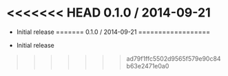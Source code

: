 <<<<<<< HEAD
0.1.0 / 2014-09-21
==================

  * Initial release
=======
0.1.0 / 2014-09-21
==================

  * Initial release
>>>>>>> ad79f1ffc5502d9565f579e90c84b63e2471e0a0

